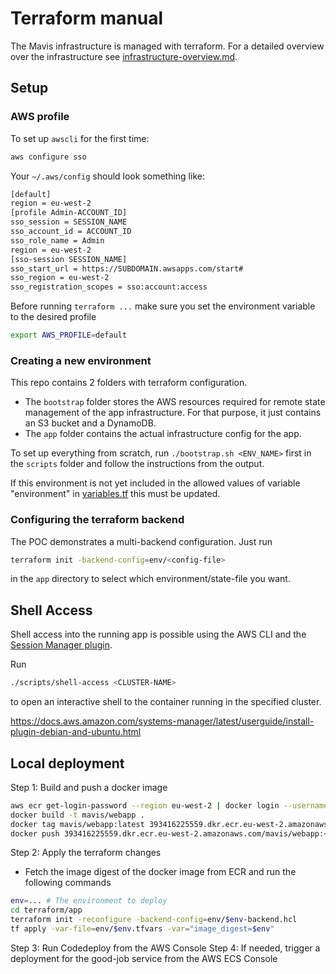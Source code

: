 # Terraform manual

The Mavis infrastructure is managed with terraform. For a detailed overview over the
infrastructure see [infrastructure-overview.md](../terraform/documentation/infrastructure-overview.md).

## Setup

### AWS profile

To set up `awscli` for the first time:

```bash
aws configure sso
```

Your `~/.aws/config` should look something like:

```bash
[default]
region = eu-west-2
[profile Admin-ACCOUNT_ID]
sso_session = SESSION_NAME
sso_account_id = ACCOUNT_ID
sso_role_name = Admin
region = eu-west-2
[sso-session SESSION_NAME]
sso_start_url = https://SUBDOMAIN.awsapps.com/start#
sso_region = eu-west-2
sso_registration_scopes = sso:account:access
```

Before running `terraform ...` make sure you set the environment variable to the desired profile

```bash
export AWS_PROFILE=default
```

### Creating a new environment

This repo contains 2 folders with terraform configuration.

- The `bootstrap` folder stores the AWS resources required for remote state management of the app infrastructure.
  For that purpose, it just contains an S3 bucket and a DynamoDB.
- The `app` folder contains the actual infrastructure config for the app.

To set up everything from scratch, run `./bootstrap.sh <ENV_NAME>` first in the `scripts` folder and follow the
instructions from the output.

If this environment is not yet included in the allowed values of variable "environment"
in [variables.tf](app%2Fvariables.tf)
this must be updated.

### Configuring the terraform backend

The POC demonstrates a multi-backend configuration. Just run

```bash
terraform init -backend-config=env/<config-file>
```

in the `app` directory to select which environment/state-file you want.

## Shell Access

Shell access into the running app is possible using the AWS CLI and
the [Session Manager plugin](https://docs.aws.amazon.com/systems-manager/latest/userguide/session-manager-working-with-install-plugin.html).

Run

```bash
./scripts/shell-access <CLUSTER-NAME>
```

to open an interactive shell to the container running in the specified cluster.

https://docs.aws.amazon.com/systems-manager/latest/userguide/install-plugin-debian-and-ubuntu.html

## Local deployment

Step 1: Build and push a docker image
```bash
aws ecr get-login-password --region eu-west-2 | docker login --username AWS --password-stdin 393416225559.dkr.ecr.eu-west-2.amazonaws.com
docker build -t mavis/webapp .
docker tag mavis/webapp:latest 393416225559.dkr.ecr.eu-west-2.amazonaws.com/mavis/webapp:<GIT_SHA>
docker push 393416225559.dkr.ecr.eu-west-2.amazonaws.com/mavis/webapp:<GIT_SHA>
```

Step 2: Apply the terraform changes
* Fetch the image digest of the docker image from ECR and run the following commands
```bash
env=... # The environment to deploy  
cd terraform/app
terraform init -reconfigure -backend-config=env/$env-backend.hcl
tf apply -var-file=env/$env.tfvars -var="image_digest=$env"
```
Step 3: Run Codedeploy from the AWS Console
Step 4: If needed, trigger a deployment for the good-job service from the AWS ECS Console
